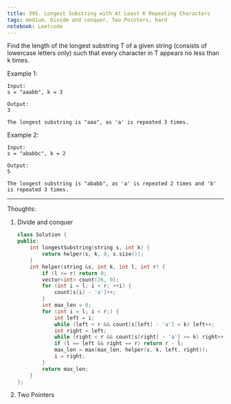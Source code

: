 ```yaml
---
title: 395. Longest Substring with At Least K Repeating Characters
tags: medium, Divide and conquer, Two Pointers, hard
notebook: Leetcode
---
```


Find the length of the longest substring T of a given string (consists of lowercase letters only) such that every character in T appears no less than k times.

Example 1:
```
Input:
s = "aaabb", k = 3

Output:
3

The longest substring is "aaa", as 'a' is repeated 3 times.
```
Example 2:
```
Input:
s = "ababbc", k = 2

Output:
5

The longest substring is "ababb", as 'a' is repeated 2 times and 'b' is repeated 3 times.
```

----------
Thoughts:
1. Divide and conquer 
    ```c++
    class Solution {
    public:
        int longestSubstring(string s, int k) {
            return helper(s, k, 0, s.size());
        }
        int helper(string &s, int k, int l, int r) {
            if (l >= r) return 0;
            vector<int> count(26, 0);
            for (int i = l; i < r; ++i) {
                count[s[i] - 'a']++;
            }
            int max_len = 0;
            for (int i = l; i < r;) {
                int left = i;
                while (left < r && count[s[left] - 'a'] < k) left++;
                int right = left;
                while (right < r && count[s[right] - 'a'] >= k) right++;
                if (l == left && right == r) return r - l;
                max_len = max(max_len, helper(s, k, left, right));
                i = right;
            }
            return max_len;
        }
    };
    ```
2. Two Pointers
    ```c++

    ```